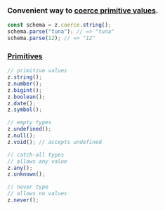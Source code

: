 ### Convenient way to [coerce primitive values](https://zod.dev/?id=coercion-for-primitives).

```javascript
const schema = z.coerce.string();
schema.parse("tuna"); // => "tuna"
schema.parse(12); // => "12"
```

### [Primitives](https://zod.dev/?id=primitives)

```javascript
// primitive values
z.string();
z.number();
z.bigint();
z.boolean();
z.date();
z.symbol();

// empty types
z.undefined();
z.null();
z.void(); // accepts undefined

// catch-all types
// allows any value
z.any();
z.unknown();

// never type
// allows no values
z.never();
```